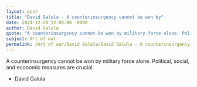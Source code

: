 ```yaml
---
layout: post
title: "David Galula - A counterinsurgency cannot be won by"
date: 2024-12-28 12:00:00 -0000
author: David Galula
quote: "A counterinsurgency cannot be won by military force alone. Political, social, and economic measures are crucial."
subject: Art of war
permalink: /Art of war/David Galula/David Galula - A counterinsurgency cannot be won by
---
```


A counterinsurgency cannot be won by military force alone. Political, social, and economic measures are crucial.

- David Galula
